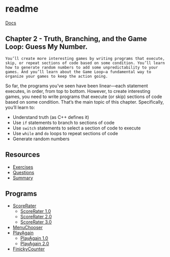 # readme

[Docs](https://github.com/PiSaucer/book-c-plus-plus/tree/569357054614b69475a73eff46aae33d4998bc5a/docs/README.md)

## Chapter 2 - Truth, Branching, and the Game Loop: Guess My Number.

`You’ll create more interesting games by writing programs that execute, skip, or repeat sections of code based on some condition. You’ll learn how to generate random numbers to add some unpredictability to your games. And you’ll learn about the Game Loop—a fundamental way to organize your games to keep the action going.`

So far, the programs you’ve seen have been linear—each statement executes, in order, from top to bottom. However, to create interesting games, you need to write programs that execute \(or skip\) sections of code based on some condition. That’s the main topic of this chapter. Specifically, you’ll learn to:

* Understand truth \(as C++ defines it\)
* Use `if` statements to branch to sections of code
* Use `switch` statements to select a section of code to execute
* Use `while` and `do` loops to repeat sections of code
* Generate random numbers

## Resources

* [Exercises](https://github.com/PiSaucer/book-c-plus-plus/tree/569357054614b69475a73eff46aae33d4998bc5a/docs/Chapter2/Exercises/README.md)
* [Questions](https://github.com/PiSaucer/book-c-plus-plus/tree/569357054614b69475a73eff46aae33d4998bc5a/docs/Chapter2/Questions/README.md)
* [Summary](https://github.com/PiSaucer/book-c-plus-plus/tree/569357054614b69475a73eff46aae33d4998bc5a/docs/Chapter2/Summary/README.md)

## Programs

* [ScoreRater](https://github.com/PiSaucer/book-c-plus-plus/tree/569357054614b69475a73eff46aae33d4998bc5a/docs/Chapter2/ScoreRater/README.md)
  * [ScoreRater 1.0](https://github.com/PiSaucer/book-c-plus-plus/tree/569357054614b69475a73eff46aae33d4998bc5a/docs/Chapter2/ScoreRater/ScoreRater1.0)
  * [ScoreRater 2.0](https://github.com/PiSaucer/book-c-plus-plus/tree/569357054614b69475a73eff46aae33d4998bc5a/docs/Chapter2/ScoreRater/ScoreRater2.0)
  * [ScoreRater 3.0](https://github.com/PiSaucer/book-c-plus-plus/tree/569357054614b69475a73eff46aae33d4998bc5a/docs/Chapter2/ScoreRater/ScoreRater3.0)
* [MenuChooser](https://github.com/PiSaucer/book-c-plus-plus/tree/569357054614b69475a73eff46aae33d4998bc5a/docs/Chapter2/MenuChooser/README.md)
* [PlayAgain](https://github.com/PiSaucer/book-c-plus-plus/tree/569357054614b69475a73eff46aae33d4998bc5a/docs/Chapter2/PlayAgain/README.md)
  * [PlayAgain 1.0](https://github.com/PiSaucer/book-c-plus-plus/tree/569357054614b69475a73eff46aae33d4998bc5a/docs/Chapter2/PlayAgain/PlayAgain1.0)
  * [PlayAgain 2.0](https://github.com/PiSaucer/book-c-plus-plus/tree/569357054614b69475a73eff46aae33d4998bc5a/docs/Chapter2/PlayAgain/PlayAgain2.0)
* [FinickyCounter](https://github.com/PiSaucer/book-c-plus-plus/tree/569357054614b69475a73eff46aae33d4998bc5a/docs/Chapter2/FinickyCounter/README.md) 

